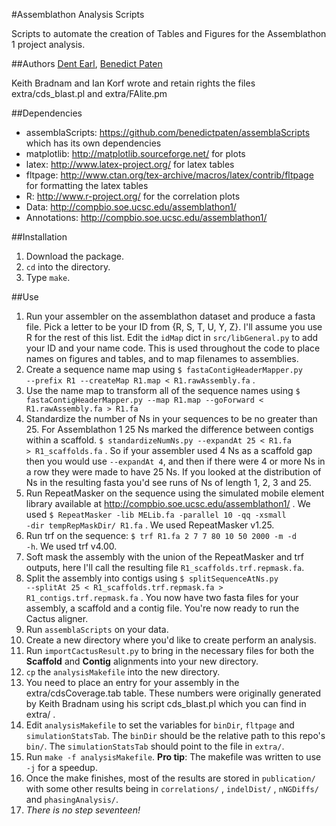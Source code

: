 #Assemblathon Analysis Scripts

Scripts to automate the creation of Tables and Figures for the Assemblathon 1 project analysis.

##Authors
[Dent Earl](https://github.com/dentearl/), [Benedict Paten](https://github.com/benedictpaten/)

Keith Bradnam and Ian Korf wrote and retain rights the files extra/cds_blast.pl and extra/FAlite.pm

##Dependencies
* assemblaScripts: https://github.com/benedictpaten/assemblaScripts which has its own dependencies
* matplotlib: http://matplotlib.sourceforge.net/ for plots
* latex: http://www.latex-project.org/ for latex tables
* fltpage: http://www.ctan.org/tex-archive/macros/latex/contrib/fltpage for formatting the latex tables
* R: http://www.r-project.org/ for the correlation plots
* Data: http://compbio.soe.ucsc.edu/assemblathon1/
* Annotations: http://compbio.soe.ucsc.edu/assemblathon1/

##Installation
1. Download the package. 
2. <code>cd</code> into the directory.
3. Type <code>make</code>.

##Use
1. Run your assembler on the assemblathon dataset and produce a fasta file. Pick a letter to be your ID from {R, S, T, U, Y, Z}. I'll assume you use R for the rest of this list. Edit the <code>idMap</code> dict in <code>src/libGeneral.py</code> to add your ID and your name code. This is used throughout the code to place names on figures and tables, and to map filenames to assemblies.
2. Create a sequence name map using <code>$ fastaContigHeaderMapper.py --prefix R1 --createMap R1.map < R1.rawAssembly.fa</code> .
3. Use the name map to transform all of the sequence names using <code>$ fastaContigHeaderMapper.py --map R1.map --goForward < R1.rawAssembly.fa > R1.fa</code>
4. Standardize the number of Ns in your sequences to be no greater than 25. For Assemblathon 1 25 Ns marked the difference between contigs within a scaffold. <code>$ standardizeNumNs.py --expandAt 25 < R1.fa > R1_scaffolds.fa</code> . So if your assembler used 4 Ns as a scaffold gap then you would use <code>--expandAt 4</code>, and then if there were 4 or more Ns in a row they were made to have 25 Ns. If you looked at the distribution of Ns in the resulting fasta you'd see runs of Ns of length 1, 2, 3 and 25.
5. Run RepeatMasker on the sequence using the simulated mobile element library available at http://compbio.soe.ucsc.edu/assemblathon1/ . We used <code>$ RepeatMasker -lib MELib.fa -parallel 10 -qq -xsmall -dir tempRepMaskDir/ R1.fa</code> . We used RepeatMasker v1.25.
6. Run trf on the sequence: <code>$ trf R1.fa 2 7 7 80 10 50 2000 -m -d -h</code>. We used trf v4.00.
7. Soft mask the assembly with the union of the RepeatMasker and trf outputs, here I'll call the resulting file <code>R1_scaffolds.trf.repmask.fa</code>.
8. Split the assembly into contigs using <code>$ splitSequenceAtNs.py --splitAt 25 < R1_scaffolds.trf.repmask.fa  > R1_contigs.trf.repmask.fa</code> . You now have two fasta files for your assembly, a scaffold and a contig file. You're now ready to run the Cactus aligner.
9. Run <code>assemblaScripts</code> on your data.
10. Create a new directory where you'd like to create perform an analysis.
11. Run <code>importCactusResult.py</code> to bring in the necessary files for both the **Scaffold** and **Contig** alignments into your new directory.
12. <code>cp</code> the <code>analysisMakefile</code> into the new directory.
13. You need to place an entry for your assembly in the extra/cdsCoverage.tab table. These numbers were originally generated by Keith Bradnam using his script cds_blast.pl which you can find in extra/ . 
14. Edit <code>analysisMakefile</code> to set the variables for <code>binDir</code>, <code>fltpage</code> and <code>simulationStatsTab</code>. The <code>binDir</code> should be the relative path to this repo's <code>bin/</code>. The <code>simulationStatsTab</code> should point to the file in <code>extra/</code>.
15. Run <code>make -f analysisMakefile</code>. **Pro tip**: The makefile was written to use <code>-j</code> for a speedup.
16. Once the make finishes, most of the results are stored in <code>publication/</code> with some other results being in <code>correlations/</code> , <code>indelDist/</code> , <code>nNGDiffs/</code> and <code>phasingAnalysis/</code>.
17. _There is no step seventeen!_

